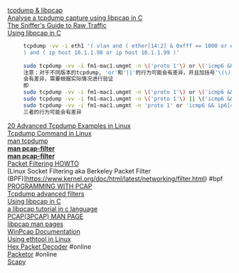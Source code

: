  [tcpdump & libpcap](https://www.tcpdump.org/)  
 [Analyse a tcpdump capture using libpcap in C](https://elf11.github.io/2017/01/22/libpcap-in-C.html)  
 [The Sniffer's Guide to Raw Traffic](https://yuba.stanford.edu/~casado/pcap/section1.html)  
 [Using libpcap in C](https://www.devdungeon.com/content/using-libpcap-c)  
 []()  

 ```bash
	  tcpdump -vv -i eth1 '( vlan and ( ether[14:2] & 0xfff == 1000 or ether[14:2] & 0xfff == 501 )
	  ) and ( ip host 10.1.1.98 or ip host 10.1.1.99 )'
	  
	  sudo tcpdump -vv -i fm1-mac1.umgmt -n \('proto 1'\) or \('icmp6 && ip6[40] == 128'\)
	  注意：对于不同版本的tcpdump, 'or'和'||'的行为可能会有差异，并且加括号'\(\)'和不加括号'\(\)'也可能
	  会有差异，需要根据实际情况进行验证
	  即
	  sudo tcpdump -vv -i fm1-mac1.umgmt -n \('proto 1'\) or \('icmp6 && ip6[40] == 128'\)
	  sudo tcpdump -vv -i fm1-mac1.umgmt -n \('proto 1'\) || \('icmp6 && ip6[40] == 128'\)
	  sudo tcpdump -vv -i fm1-mac1.umgmt -n 'proto 1' or 'icmp6 && ip6[40] == 128'
	  三者的行为可能会有差异
```


[20 Advanced Tcpdump Examples in Linux](https://www.howtouselinux.com/post/20-tcpdump-advanced-examples-on-linux)  
[Tcpdump Command in Linux](https://linuxize.com/post/tcpdump-command-in-linux/)  
[man tcpdump](https://www.tcpdump.org/manpages/tcpdump.1.html)  
[**man pcap-filter**](https://linux.die.net/man/7/pcap-filter)  
[**man pcap-filter**](https://www.tcpdump.org/manpages/pcap-filter.7.html)  
[Packet Filtering HOWTO](https://www.netfilter.org/documentation/HOWTO/packet-filtering-HOWTO.html#toc3)  
[Linux Socket Filtering aka Berkeley Packet Filter (BPF)]https://www.kernel.org/doc/html/latest/networking/filter.html) #bpf
[PROGRAMMING WITH PCAP](https://www.tcpdump.org/pcap.html)  
[Tcpdump advanced filters](https://blog.wains.be/2007/2007-10-01-tcpdump-advanced-filters/)  
[Using libpcap in C](https://www.devdungeon.com/content/using-libpcap-c)  
[a libpcap tutorial in c language](http://yuba.stanford.edu/~casado/pcap/)  
[PCAP(3PCAP) MAN PAGE](https://www.tcpdump.org/manpages/pcap.3pcap.html)  
[libpcap man pages](https://www.tcpdump.org/manpages/)  
[WinPcap Documentation](https://www.winpcap.org/docs/docs_41b5/html/main.html)  
[Using ethtool in Linux](https://www.baeldung.com/linux/using-ethtool)  
[Hex Packet Decoder](https://hpd.gasmi.net/) #online  
[Packetor](https://packetor.com/) #online  
[Scapy](https://scapy.readthedocs.io/en/latest/index.html)  
